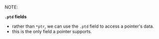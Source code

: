 NOTE:

**`.ptd` fields**


- rather than `*ptr`, we can use the `.ptd` field to access a pointer's data.
- this is the only field a pointer supports.
